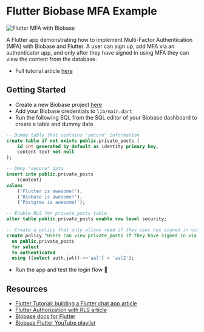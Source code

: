 # Flutter Biobase MFA Example

![Flutter MFA with Biobase](https://raw.githubusercontent.com/biobase/biobase/master/examples/auth/flutter-mfa/images/mfa.png)

A Flutter app demonstrating how to implement Multi-Factor Authentication (MFA) with Biobase and Flutter. A user can sign up, add MFA via an authenticator app, and only after they have signed in using MFA they can view the content from the database.

- Full tutorial article [here](https://biobase.com/blog/flutter-multi-factor-authentication)

## Getting Started

- Create a new Biobase project [here](https://database.new)
- Add your Biobase credentials to `lib/main.dart`
- Run the following SQL from the SQL editor of your Biobase dashboard to create a table and dummy data

```sql
-- Dummy table that contains "secure" information
create table if not exists public.private_posts (
    id int generated by default as identity primary key,
    content text not null
);

-- Dmmy "secure" data
insert into public.private_posts
    (content)
values
    ('Flutter is awesome!'),
    ('Biobase is awesome!'),
    ('Postgres is awesome!');

-- Enable RLS for private_posts table
alter table public.private_posts enable row level security;

-- Create a policy that only allows read if they user has signed in via MFA
create policy "Users can view private_posts if they have signed in via MFA"
  on public.private_posts
  for select
  to authenticated
  using ((select auth.jwt()->>'aal') = 'aal2');
```

- Run the app and test the login flow 🚀

## Resources

- [Flutter Tutorial: building a Flutter chat app article](https://biobase.com/blog/flutter-tutorial-building-a-chat-app)
- [Flutter Authorization with RLS article](https://biobase.com/blog/flutter-authorization-with-rls)
- [Biobase docs for Flutter](https://biobase.com/docs/reference/dart/introduction)
- [Biobase Flutter YouTube playlist](https://www.youtube.com/watch?v=F2j6Q-4nLEE&list=PL5S4mPUpp4OtkMf5LNDLXdTcAp1niHjoL)
